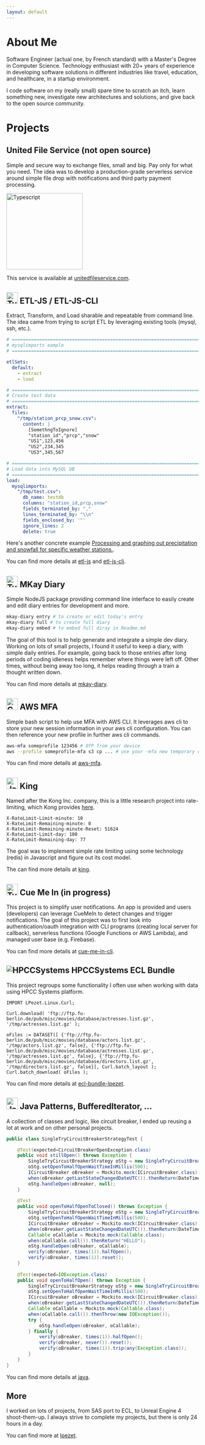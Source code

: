 ```yaml
---
layout: default
---
```


# About Me

Software Engineer (actual one, by French standard) with a Master's Degree in Computer Science.
Technology enthusiast with 20+ years of experience in developing software solutions in different industries like travel, education, and healthcare, in a startup environment.

I code software on my (really small) spare time to scratch an itch, learn something new, investigate new architectures and solutions, and give back to the open source community. 


# Projects

## United File Service (not open source)

Simple and secure way to exchange files, small and big. Pay only for what you need.
The idea was to develop a production-grade serverless service around simple file drop with notifications and third party payment processing.

<img src="./assets/images/unitedfileservice.png" alt="Typescript" width="200"/>

This service is available at [unitedfileservice.com](https://unitedfileservice.com/).

## <img src="./assets/images/typescript-programming-language.svg" alt="Typescript" width="30"/> ETL-JS / ETL-JS-CLI

Extract, Transform, and Load sharable and repeatable from command line.
The idea came from trying to script ETL by leveraging existing tools (mysql, ssh, etc.).

```yaml
# ==================================================================================
# mysqlimports eample
# ==================================================================================

etlSets:
  default:
    - extract
    - load

# ==================================================================================
# Create test data
# ==================================================================================
extract:
  files:
    "/tmp/station_prcp_snow.csv":
      content: |
        [SomethngToIgnore]
        "station_id","prcp","snow"
        "US1",123,456
        "US2",234,345
        "US3",345,567

# ==================================================================================
# Load data into MySQL DB
# ==================================================================================
load:
  mysqlimports:
    "/tmp/test.csv":
      db_name: testdb
      columns: "station_id,prcp,snow"
      fields_terminated_by: ","
      lines_terminated_by: "\\n"
      fields_enclosed_by: '"'
      ignore_lines: 2
      delete: true
```
Here's another concrete example [Processing and graphing out precipitation and snowfall for specific weather stations.](https://github.com/lpezet/etl-js-cli/blob/master/examples/prcp_snow_chart.yml).

You can find more details at [etl-js](https://github.com/lpezet/etl-js) and [etl-js-cli](https://github.com/lpezet/etl-js-cli).

## <img src="./assets/images/typescript-programming-language.svg" alt="Typescript" width="30"/> MKay Diary

Simple NodeJS package providing command line interface to easily create and edit diary entries for development and more.

```bash
mkay-diary entry # to create or edit today's entry
mkay-diary full # to create full diary
mkay-diary embed # to embed full diray in Readme.md
```

The goal of this tool is to help generate and integrate a simple dev diary. Working on lots of small projects, I found it useful to keep a diary, with simple daily entries. For example, going back to those entries after long periods of coding idleness helps remember where things were left off. Other times, without being away too long, it helps reading through a train a thought written down.

You can find more details at [mkay-diary](https://github.com/lpezet/mkay-diary).

## <img src="./assets/images/cmd-terminal.svg" alt="Command" width="30"/> AWS MFA

Simple bash script to help use MFA with AWS CLI.
It leverages aws cli to store your new session information in your aws cli configuration. You can then reference your new profile in further aws cli commands.

```bash
aws-mfa someprofile 123456 # OTP from your device
aws --profile someprofile-mfa s3 cp ... # use your -mfa new temporary credentials now
```

You can find more details at [aws-mfa](https://github.com/lpezet/aws-mfa).

## <img src="./assets/images/javascript-programming-language.svg" alt="Javascript" width="30"/> King

Named after the Kong Inc. company, this is a little research project into rate-limiting, which Kong provides [here](https://docs.konghq.com/hub/kong-inc/rate-limiting/#enabling-the-plugin-on-a-service).

```
X-RateLimit-Limit-minute: 10
X-RateLimit-Remaining-minute: 0
X-RateLimit-Remaining-minute-Reset: 51624
X-RateLimit-Limit-day: 100
X-RateLimit-Remaining-day: 77
```

The goal was to implement simple rate limiting using some technology (redis) in Javascript and figure out its cost model.

The can find more details at [king](https://github.com/lpezet/king).

## <img src="./assets/images/typescript-programming-language.svg" alt="Typescript" width="30"/> Cue Me In (in progress)

This project is to simplify user notifications. An app is provided and users (developers) can leverage CueMeIn to detect changes and trigger notifications.
The goal of this project was to first look into authentication/oauth integration with CLI programs (creating local server for callback), serverless functions (Google Functions or AWS Lambda), and managed user base (e.g. Firebase).

You can find more details at [cue-me-in-cli](https://github.com/lpezet/cue-me-in-cli).

## <img src="https://avatars.githubusercontent.com/u/900867?s=30&v=4" alt="HPCCSystems"/> HPCCSystems ECL Bundle

This project regroups some functionality I often use when working with data using HPCC Systems platform.

```ecl
IMPORT LPezet.Linux.Curl;

Curl.download( 'ftp://ftp.fu-berlin.de/pub/misc/movies/database/actresses.list.gz', '/tmp/actresses.list.gz' );

oFiles := DATASET([ {'ftp://ftp.fu-berlin.de/pub/misc/movies/database/actors.list.gz', '/tmp/actors.list.gz', false}, {'ftp://ftp.fu-berlin.de/pub/misc/movies/database/actresses.list.gz', '/tmp/actresses.list.gz', false}, {'ftp://ftp.fu-berlin.de/pub/misc/movies/database/directors.list.gz', '/tmp/directors.list.gz', false}], Curl.batch_layout );
Curl.batch_download( oFiles );
```

You can find more details at [ecl-bundle-lpezet](https://github.com/lpezet/ecl-bundle-lpezet).

## <img src="./assets/images/java-programming-language.svg" alt="Java" width="30"/> Java Patterns, BufferedIterator, ...

A collection of classes and logic, like circuit breaker, I ended up reusing a lot at work and on other personal projects.

```java
public class SingleTryCircuitBreakerStrategyTest {

	@Test(expected=CircuitBreakerOpenException.class)
	public void stillOpen() throws Exception {
		SingleTryCircuitBreakerStrategy oStg = new SingleTryCircuitBreakerStrategy();
		oStg.setOpenToHalfOpenWaitTimeInMillis(500);
		ICircuitBreaker oBreaker = Mockito.mock(ICircuitBreaker.class);
		when(oBreaker.getLastStateChangedDateUTC()).thenReturn(DateTime.now());
		oStg.handleOpen(oBreaker, null);
	}
	
	@Test
	public void openToHalfOpenToClosed() throws Exception {
		SingleTryCircuitBreakerStrategy oStg = new SingleTryCircuitBreakerStrategy();
		oStg.setOpenToHalfOpenWaitTimeInMillis(500);
		ICircuitBreaker oBreaker = Mockito.mock(ICircuitBreaker.class);
		when(oBreaker.getLastStateChangedDateUTC()).thenReturn(DateTime.now().minusDays(1));
		Callable oCallable = Mockito.mock(Callable.class);
		when(oCallable.call()).thenReturn("HELLO");
		oStg.handleOpen(oBreaker, oCallable);
		verify(oBreaker, times(1)).halfOpen();
		verify(oBreaker, times(1)).reset();
	}
	
	@Test(expected=IOException.class)
	public void openToHalfOpen() throws Exception {
		SingleTryCircuitBreakerStrategy oStg = new SingleTryCircuitBreakerStrategy();
		oStg.setOpenToHalfOpenWaitTimeInMillis(500);
		ICircuitBreaker oBreaker = Mockito.mock(ICircuitBreaker.class);
		when(oBreaker.getLastStateChangedDateUTC()).thenReturn(DateTime.now().minusDays(1));
		Callable oCallable = Mockito.mock(Callable.class);
		when(oCallable.call()).thenThrow(new IOException());
		try {
			oStg.handleOpen(oBreaker, oCallable);
		} finally {
			verify(oBreaker, times(1)).halfOpen();
			verify(oBreaker, never()).reset();
			verify(oBreaker, times(1)).trip(any(Exception.class));
		}
	}
}
```

You can find more details at [java](https://github.com/lpezet/java).

## More

I worked on lots of projects, from SAS port to ECL, to Unreal Engine 4 shoot-them-up. I always strive to complete my projects, but there is only 24 hours in a day.

You can find more at [lpezet](https://github.com/lpezet).


[ts-image]: ./assets/images/typescript-programming-language.svg
[js-image]: ./assets/images/javascript-programming-language.svg
[java-image]: ./assets/images/java-programming-language.svg
[cmd-image]: ./assets/images/cmd-terminal.svg
